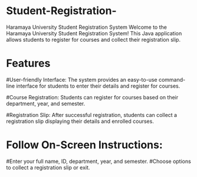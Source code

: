 # Student-Registration-
Haramaya University Student Registration System
Welcome to the Haramaya University Student Registration System! This Java application allows students to register for courses and collect their registration slip.

# Features
#User-friendly Interface: The system provides an easy-to-use command-line interface for students to enter their details and register for courses.

#Course Registration: Students can register for courses based on their department, year, and semester.

#Registration Slip: After successful registration, students can collect a registration slip displaying their details and enrolled courses.

# Follow On-Screen Instructions:
#Enter your full name, ID, department, year, and semester.
 #Choose options to collect a registration slip or exit.

